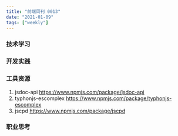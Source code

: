 ```yaml
---
title: "前端周刊 0013"
date: "2021-01-09"
tags: ["weekly"]
---
```


### 技术学习

### 开发实践

### 工具资源
1. jsdoc-api https://www.npmjs.com/package/jsdoc-api
2. typhonjs-escomplex https://www.npmjs.com/package/typhonjs-escomplex
3. jscpd https://www.npmjs.com/package/jscpd

### 职业思考
